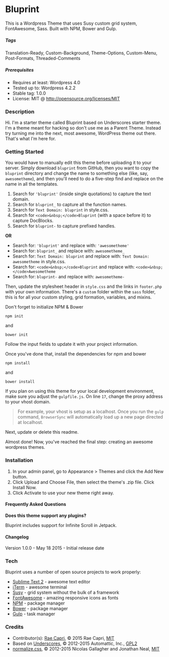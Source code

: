 # Bluprint

This is a Wordpress Theme that uses Susy custom grid system, FontAwesome, Sass. Built with NPM, Bower and Gulp.

##### Tags

Translation-Ready, Custom-Background, Theme-Options, Custom-Menu, Post-Formats, Threaded-Comments

##### Prerequisites

- Requires at least: Wordpress 4.0
- Tested up to: Wordpress 4.2.2
- Stable tag: 1.0.0
- License: MIT @ http://opensource.org/licenses/MIT

### Description

Hi. I'm a starter theme called Bluprint based on Underscores starter theme. I'm a theme meant for hacking so don't use me as a Parent Theme. Instead try turning me into the next, most awesome, WordPress theme out there. That's what I'm here for.

### Getting Started

You would have to manually edit this theme before uploading it to your server. Simply download `bluprint` from GitHub, then you want to copy the `bluprint` directory and change the name to something else (like, say, `awesometheme`), and then you'll need to do a five-step find and replace on the name in all the templates.

1. Search for `'bluprint'` (inside single quotations) to capture the text domain.
2. Search for `bluprint_` to capture all the function names.
3. Search for `Text Domain: bluprint` in style.css.
4. Search for `<code>&nbsp;</code>Bluprint` (with a space before it) to capture DocBlocks.
5. Search for `bluprint-` to capture prefixed handles.

**OR**

* Search for: `'bluprint'` and replace with: `'awesometheme'`
* Search for: `bluprint_` and replace with: `awesometheme_`
* Search for: `Text Domain: bluprint` and replace with: `Text Domain: awesometheme` in style.css.
* Search for: `<code>&nbsp;</code>Bluprint` and replace with: `<code>&nbsp;</code>Awesometheme`
* Search for: `bluprint-` and replace with: `awesometheme-`

Then, update the stylesheet header in `style.css` and the links in `footer.php` with your own information.
There's a `custom` folder within the `sass` folder, this is for all your custom styling, grid formation, variables, and mixins.

Don't forget to initialize NPM & Bower

```
npm init
```
and

```
bower init
```

Follow the input fields to update it with your project information.

Once you've done that, install the dependencies for npm and bower

```
npm install
```
and

```
bower install
```

If you plan on using this theme for your local development environment, make sure you adjust the `gulpfile.js`. On line `17`, change the proxy address to your vhost domain.

> For example, your vhost is setup as a localhost. Once you run the `gulp` command, `BrowserSync` will automatically load up a new page directed at localhost.

Next, update or delete this readme.

Almost done! Now, you've reached the final step: creating an awesome wordpress themes.

### Installation
	
1. In your admin panel, go to Appearance > Themes and click the Add New button.
2. Click Upload and Choose File, then select the theme's .zip file. Click Install Now.
3. Click Activate to use your new theme right away.

#### Frequently Asked Questions

**Does this theme support any plugins?**

Bluprint includes support for Infinite Scroll in Jetpack.

#### Changelog

Version 1.0.0 - May 18 2015 - Initial release date

### Tech

Bluprint uses a number of open source projects to work properly:
* [Sublime Text 2](http://www.sublimetext.com) - awesome text editor
* [iTerm](http://iterm2.com) - awesome terminal
* [Susy](http://susy.oddbird.net) - grid system without the bulk of a framework
* [FontAwesome](http://fortawesome.github.io/Font-Awesome) - amazing responsive icons as fonts
* [NPM](https://www.npmjs.com) - package manager
* [Bower](http://bower.io) - package manager
* [Gulp](http://gulpjs.com) - task manager

### Credits

* Contributor(s): [Rae Capri](http://RaeCapri.com), © 2015 Rae Capri, [MIT](http://opensource.org/licenses/MIT)
* Based on [Underscores](http://underscores.me), © 2012-2015 Automattic, Inc., [GPL2](https://www.gnu.org/licenses/gpl-2.0.html)
* [normalize.css](http://necolas.github.io/normalize.css), © 2012-2015 Nicolas Gallagher and Jonathan Neal, [MIT](http://opensource.org/licenses/MIT)